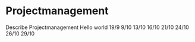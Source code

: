 # Projectmanagement
Describe Projectmanagement
Hello world
19/9
9/10
13/10
16/10
21/10
24/10
26/10
29/10
